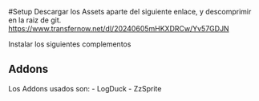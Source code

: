 #Setup
Descargar los Assets aparte del siguiente enlace, y descomprimir en la raiz de git.
https://www.transfernow.net/dl/20240605mHKXDRCw/Yv57GDJN

Instalar los siguientes complementos

  ## Addons
  Los Addons usados son:
	  - LogDuck
	  - ZzSprite
